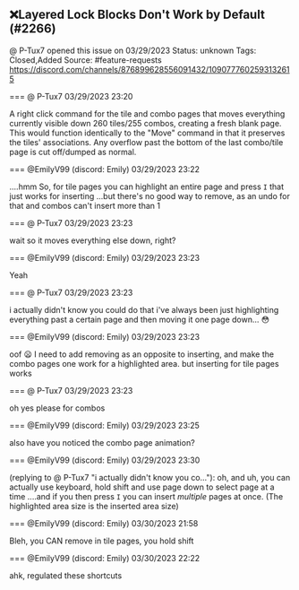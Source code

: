 ## ❌Layered Lock Blocks Don't Work by Default (#2266)
@ P-Tux7 opened this issue on 03/29/2023
Status: unknown
Tags: Closed,Added
Source: #feature-requests https://discord.com/channels/876899628556091432/1090777602593132615


=== @ P-Tux7 03/29/2023 23:20

A right click command for the tile and combo pages that moves everything currently visible down 260 tiles/255 combos, creating a fresh blank page. This would function identically to the "Move" command in that it preserves the tiles' associations. Any overflow past the bottom of the last combo/tile page is cut off/dumped as normal.

=== @EmilyV99 (discord: Emily) 03/29/2023 23:22

....hmm
So, for tile pages
you can highlight an entire page
and press `I`
that just works for inserting
...but there's no good way to remove, as an undo for that
and combos can't insert more than 1

=== @ P-Tux7 03/29/2023 23:23

wait so it moves everything else down, right?

=== @EmilyV99 (discord: Emily) 03/29/2023 23:23

Yeah

=== @ P-Tux7 03/29/2023 23:23

i actually didn't know you could do that
i've always been just highlighting everything past a certain page and then moving it one page down... 😳

=== @EmilyV99 (discord: Emily) 03/29/2023 23:23

oof 😦
I need to add removing as an opposite to inserting, and make the combo pages one work for a highlighted area.
but inserting for tile pages works

=== @ P-Tux7 03/29/2023 23:23

oh yes please for combos

=== @EmilyV99 (discord: Emily) 03/29/2023 23:25

also have you noticed the combo page animation?

=== @EmilyV99 (discord: Emily) 03/29/2023 23:30

(replying to @ P-Tux7 "i actually didn't know you co…"): oh, and uh, you can actually use keyboard, hold shift and use page down to select page at a time
....and if you then press `I` you can insert *multiple* pages at once.
(The highlighted area size is the inserted area size)

=== @EmilyV99 (discord: Emily) 03/30/2023 21:58

Bleh, you CAN remove in tile pages, you hold shift

=== @EmilyV99 (discord: Emily) 03/30/2023 22:22

ahk, regulated these shortcuts
